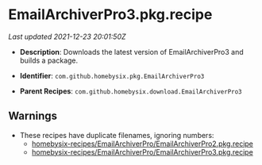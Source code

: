 # EmailArchiverPro3.pkg.recipe

_Last updated 2021-12-23 20:01:50Z_

- **Description**: Downloads the latest version of EmailArchiverPro3 and builds a package.

- **Identifier**: `com.github.homebysix.pkg.EmailArchiverPro3`

- **Parent Recipes**: `com.github.homebysix.download.EmailArchiverPro3`


## Warnings

- These recipes have duplicate filenames, ignoring numbers:
    - [homebysix-recipes/EmailArchiverPro/EmailArchiverPro2.pkg.recipe](/autopkg-dupe-tracker/homebysix-recipes/EmailArchiverPro/EmailArchiverPro2.pkg.recipe)
    - [homebysix-recipes/EmailArchiverPro/EmailArchiverPro3.pkg.recipe](/autopkg-dupe-tracker/homebysix-recipes/EmailArchiverPro/EmailArchiverPro3.pkg.recipe)